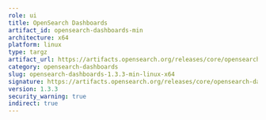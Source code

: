 ```yaml
---
role: ui
title: OpenSearch Dashboards
artifact_id: opensearch-dashboards-min
architecture: x64
platform: linux
type: targz
artifact_url: https://artifacts.opensearch.org/releases/core/opensearch-dashboards/1.3.3/opensearch-dashboards-min-1.3.3-linux-x64.tar.gz
category: opensearch-dashboards
slug: opensearch-dashboards-1.3.3-min-linux-x64
signature: https://artifacts.opensearch.org/releases/core/opensearch-dashboards/1.3.3/opensearch-dashboards-min-1.3.3-linux-x64.tar.gz.sig
version: 1.3.3
security_warning: true
indirect: true
---
```

